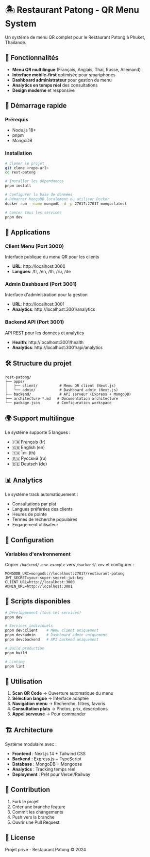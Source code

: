 # 🏝️ Restaurant Patong - QR Menu System

Un système de menu QR complet pour le Restaurant Patong à Phuket, Thaïlande.

## 🌟 Fonctionnalités

- **Menu QR multilingue** (Français, Anglais, Thaï, Russe, Allemand)
- **Interface mobile-first** optimisée pour smartphones
- **Dashboard administrateur** pour gestion du menu
- **Analytics en temps réel** des consultations
- **Design moderne** et responsive

## 🚀 Démarrage rapide

### Prérequis
- Node.js 18+
- pnpm
- MongoDB

### Installation

```bash
# Cloner le projet
git clone <repo-url>
cd rest-patong

# Installer les dépendances
pnpm install

# Configurer la base de données
# Démarrer MongoDB localement ou utiliser Docker
docker run --name mongodb -d -p 27017:27017 mongo:latest

# Lancer tous les services
pnpm dev
```

## 📱 Applications

### Client Menu (Port 3000)
Interface publique du menu QR pour les clients
- **URL**: http://localhost:3000
- **Langues**: /fr, /en, /th, /ru, /de

### Admin Dashboard (Port 3001)  
Interface d'administration pour la gestion
- **URL**: http://localhost:3001
- **Analytics**: http://localhost:3001/analytics

### Backend API (Port 3001)
API REST pour les données et analytics
- **Health**: http://localhost:3001/health
- **Analytics**: http://localhost:3001/api/analytics

## 🛠️ Structure du projet

```
rest-patong/
├── apps/
│   ├── client/          # Menu QR client (Next.js)
│   └── admin/           # Dashboard admin (Next.js)
├── backend/             # API serveur (Express + MongoDB)
├── architecture-*.md   # Documentation architecture
└── package.json        # Configuration workspace
```

## 🌍 Support multilingue

Le système supporte 5 langues :
- 🇫🇷 Français (fr)
- 🇬🇧 English (en)  
- 🇹🇭 ไทย (th)
- 🇷🇺 Русский (ru)
- 🇩🇪 Deutsch (de)

## 📊 Analytics

Le système track automatiquement :
- Consultations par plat
- Langues préférées des clients
- Heures de pointe
- Termes de recherche populaires
- Engagement utilisateur

## 🔧 Configuration

### Variables d'environnement

Copier `/backend/.env.example` vers `/backend/.env` et configurer :

```env
MONGODB_URI=mongodb://localhost:27017/restaurant-patong
JWT_SECRET=your-super-secret-jwt-key
CLIENT_URL=http://localhost:3000
ADMIN_URL=http://localhost:3001
```

## 📝 Scripts disponibles

```bash
# Développement (tous les services)
pnpm dev

# Services individuels
pnpm dev:client    # Menu client uniquement
pnpm dev:admin     # Dashboard admin uniquement  
pnpm dev:backend   # API backend uniquement

# Build production
pnpm build

# Linting
pnpm lint
```

## 🎯 Utilisation

1. **Scan QR Code** → Ouverture automatique du menu
2. **Sélection langue** → Interface adaptée
3. **Navigation menu** → Recherche, filtres, favoris
4. **Consultation plats** → Photos, prix, descriptions
5. **Appel serveuse** → Pour commander

## 🏗️ Architecture

Système modulaire avec :
- **Frontend** : Next.js 14 + Tailwind CSS
- **Backend** : Express.js + TypeScript  
- **Database** : MongoDB + Mongoose
- **Analytics** : Tracking temps réel
- **Deployment** : Prêt pour Vercel/Railway

## 🤝 Contribution

1. Fork le projet
2. Créer une branche feature
3. Commit les changements  
4. Push vers la branche
5. Ouvrir une Pull Request

## 📄 License

Projet privé - Restaurant Patong © 2024